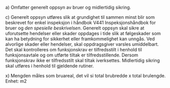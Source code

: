 a) Omfatter generelt oppsyn av bruer og midlertidig sikring.

c) Generelt oppsyn utføres slik at grundighet til sammen minst blir som beskrevet for enkel inspeksjon i håndbok V441 Inspeksjonshåndbok for bruer og *den spesielle beskrivelsen*.
Generelt oppsyn skal sikre at uforutsette hendelser eller skader oppdages i tide slik at følgeskader som kan ha betydning for sikkerhet eller framkommelighet kan unngås. Ved alvorlige skader eller hendelser, skal oppdragsgiver varsles umiddelbart.
Det skal kontrolleres om funksjonskrav er tilfredsstilt i henhold til funksjonsavtale og om utførte tiltak er tilfredsstillende. Dersom funksjonskrav ikke er tilfredsstilt skal tiltak iverksettes.
Midlertidig sikring skal utføres i henhold til gjeldende rutiner.

x) Mengden måles som bruareal, det vil si total brubredde x total brulengde. Enhet: m2

